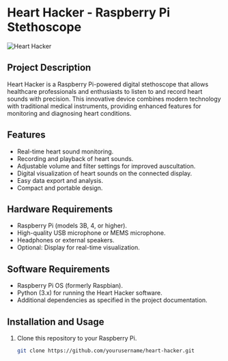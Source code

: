 # Heart Hacker - Raspberry Pi Stethoscope

![Heart Hacker](heart-hacker.jpg)

## Project Description

Heart Hacker is a Raspberry Pi-powered digital stethoscope that allows healthcare professionals and enthusiasts to listen to and record heart sounds with precision. This innovative device combines modern technology with traditional medical instruments, providing enhanced features for monitoring and diagnosing heart conditions.

## Features

- Real-time heart sound monitoring.
- Recording and playback of heart sounds.
- Adjustable volume and filter settings for improved auscultation.
- Digital visualization of heart sounds on the connected display.
- Easy data export and analysis.
- Compact and portable design.

## Hardware Requirements

- Raspberry Pi (models 3B, 4, or higher).
- High-quality USB microphone or MEMS microphone.
- Headphones or external speakers.
- Optional: Display for real-time visualization.

## Software Requirements

- Raspberry Pi OS (formerly Raspbian).
- Python (3.x) for running the Heart Hacker software.
- Additional dependencies as specified in the project documentation.

## Installation and Usage

1. Clone this repository to your Raspberry Pi.

   ```bash
   git clone https://github.com/yourusername/heart-hacker.git

